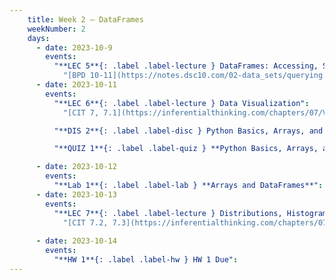 ```yaml
---
    title: Week 2 – DataFrames
    weekNumber: 2
    days:
      - date: 2023-10-9
        events: 
          "**LEC 5**{: .label .label-lecture } DataFrames: Accessing, Sorting, and Querying":
            "[BPD 10-11](https://notes.dsc10.com/02-data_sets/querying.html)"
      - date: 2023-10-11
        events:
          "**LEC 6**{: .label .label-lecture } Data Visualization":
            "[CIT 7, 7.1](https://inferentialthinking.com/chapters/07/Visualization.html)"

          "**DIS 2**{: .label .label-disc } Python Basics, Arrays, and DataFrames":    

          "**QUIZ 1**{: .label .label-quiz } **Python Basics, Arrays, and DataFrames (in discussion)**":

      - date: 2023-10-12
        events:
          "**Lab 1**{: .label .label-lab } **Arrays and DataFrames**":
      - date: 2023-10-13
        events:
          "**LEC 7**{: .label .label-lecture } Distributions, Histograms":
            "[CIT 7.2, 7.3](https://inferentialthinking.com/chapters/07/2/Visualizing_Numerical_Distributions.html)"
            
      - date: 2023-10-14
        events:
          "**HW 1**{: .label .label-hw } HW 1 Due":
---
```

